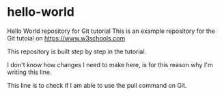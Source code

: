 # hello-world
Hello World repository for Git tutorial
This is an example repository for the Git tutoial on https://www.w3schools.com

This repository is built step by step in the tutorial.

I don't know how changes I need to make here, is for this reason why I'm writing this line.

This line is to check if I am able to use the pull command on Git.
